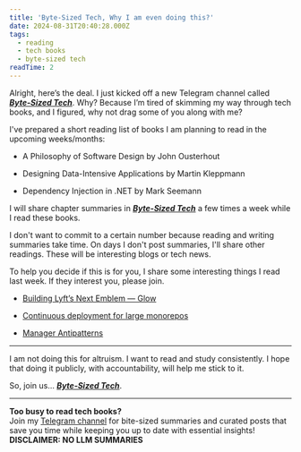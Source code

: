 ```yaml
---
title: 'Byte-Sized Tech, Why I am even doing this?'
date: 2024-08-31T20:40:28.000Z
tags:
  - reading
  - tech books
  - byte-sized tech
readTime: 2
---
```


Alright, here’s the deal. I just kicked off a new Telegram channel called [***Byte-Sized Tech***](https://t.me/booksbytes). Why? Because I’m tired of skimming my way through tech books, and I figured, why not drag some of you along with me?

I've prepared a short reading list of books I am planning to read in the upcoming weeks/months:

- A Philosophy of Software Design by John Ousterhout

- Designing Data-Intensive Applications by Martin Kleppmann

- Dependency Injection in .NET by Mark Seemann

I will share chapter summaries in [***Byte-Sized Tech***](https://t.me/booksbytes) a few times a week while I read these books.

I don't want to commit to a certain number because reading and writing summaries take time. On days I don't post summaries, I'll share other readings. These will be interesting blogs or tech news.

To help you decide if this is for you, I share some interesting things I read last week. If they interest you, please join.

* [Building Lyft’s Next Emblem — Glow](https://eng.lyft.com/building-lyfts-next-emblem-glow-60ceb460dfea)

* [Continuous deployment for large monorepos](https://www.uber.com/en-JO/blog/continuous-deployment/?uclick_id=e5fa125b-20a7-4496-988a-cacb105ecc46)

* [Manager Antipatterns](https://blogs.newardassociates.com/blog/2024/management-antipatterns.html?_bhlid=387a20423719df87e81a175e92afa1a32d13e6e9)

---

I am not doing this for altruism. I want to read and study consistently. I hope that doing it publicly, with accountability, will help me stick to it.

So, join us... [***Byte-Sized Tech***](https://t.me/booksbytes).



<!-- PROMO BLOCK -->
---

**Too busy to read tech books?**  
Join my [Telegram channel](https://t.me/booksbytes) for bite-sized summaries and curated posts that save you time while keeping you up to date with essential insights!  
**DISCLAIMER: NO LLM SUMMARIES**
<!-- END PROMO BLOCK -->


